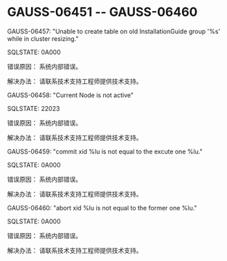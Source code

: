 # GAUSS-06451 -- GAUSS-06460

GAUSS-06457: "Unable to create table on old InstallationGuide group '%s' while in cluster resizing."

SQLSTATE: 0A000

错误原因： 系统内部错误。

解决办法： 请联系技术支持工程师提供技术支持。

GAUSS-06458: "Current Node is not active"

SQLSTATE: 22023

错误原因： 系统内部错误。

解决办法： 请联系技术支持工程师提供技术支持。

GAUSS-06459: "commit xid %lu is not equal to the excute one %lu."

SQLSTATE: 0A000

错误原因： 系统内部错误。

解决办法： 请联系技术支持工程师提供技术支持。

GAUSS-06460: "abort xid %lu is not equal to the former one %lu."

SQLSTATE: 0A000

错误原因： 系统内部错误。

解决办法： 请联系技术支持工程师提供技术支持。

